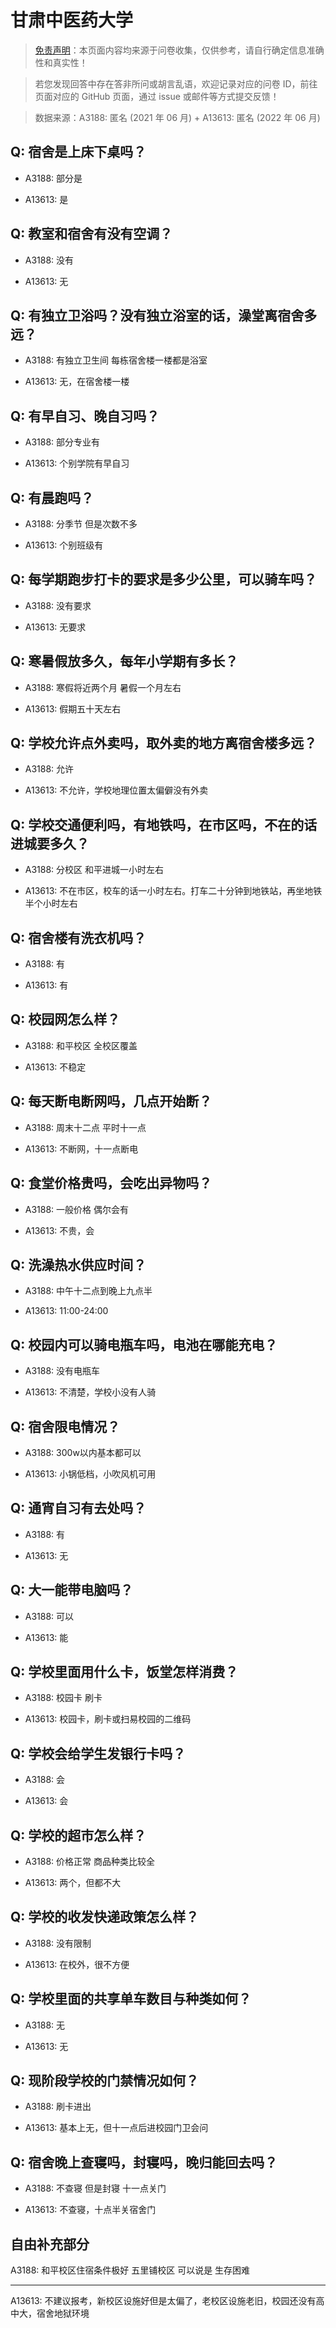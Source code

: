 # 甘肃中医药大学

> [免责声明](https://colleges.chat/#_3)：本页面内容均来源于问卷收集，仅供参考，请自行确定信息准确性和真实性！

> 若您发现回答中存在答非所问或胡言乱语，欢迎记录对应的问卷 ID，前往页面对应的 GitHub 页面，通过 issue 或邮件等方式提交反馈！

> 数据来源：A3188: 匿名 (2021 年 06 月) + A13613: 匿名 (2022 年 06 月)

## Q: 宿舍是上床下桌吗？

- A3188: 部分是

- A13613: 是

## Q: 教室和宿舍有没有空调？

- A3188: 没有

- A13613: 无

## Q: 有独立卫浴吗？没有独立浴室的话，澡堂离宿舍多远？

- A3188: 有独立卫生间 每栋宿舍楼一楼都是浴室

- A13613: 无，在宿舍楼一楼

## Q: 有早自习、晚自习吗？

- A3188: 部分专业有

- A13613: 个别学院有早自习

## Q: 有晨跑吗？

- A3188: 分季节 但是次数不多

- A13613: 个别班级有

## Q: 每学期跑步打卡的要求是多少公里，可以骑车吗？

- A3188: 没有要求

- A13613: 无要求

## Q: 寒暑假放多久，每年小学期有多长？

- A3188: 寒假将近两个月 暑假一个月左右

- A13613: 假期五十天左右

## Q: 学校允许点外卖吗，取外卖的地方离宿舍楼多远？

- A3188: 允许

- A13613: 不允许，学校地理位置太偏僻没有外卖

## Q: 学校交通便利吗，有地铁吗，在市区吗，不在的话进城要多久？

- A3188: 分校区 和平进城一小时左右

- A13613: 不在市区，校车的话一小时左右。打车二十分钟到地铁站，再坐地铁半个小时左右

## Q: 宿舍楼有洗衣机吗？

- A3188: 有

- A13613: 有

## Q: 校园网怎么样？

- A3188: 和平校区 全校区覆盖

- A13613: 不稳定

## Q: 每天断电断网吗，几点开始断？

- A3188: 周末十二点 平时十一点

- A13613: 不断网，十一点断电

## Q: 食堂价格贵吗，会吃出异物吗？

- A3188: 一般价格 偶尔会有

- A13613: 不贵，会

## Q: 洗澡热水供应时间？

- A3188: 中午十二点到晚上九点半

- A13613: 11:00-24:00

## Q: 校园内可以骑电瓶车吗，电池在哪能充电？

- A3188: 没有电瓶车

- A13613: 不清楚，学校小没有人骑

## Q: 宿舍限电情况？

- A3188: 300w以内基本都可以

- A13613: 小锅低档，小吹风机可用

## Q: 通宵自习有去处吗？

- A3188: 有

- A13613: 无

## Q: 大一能带电脑吗？

- A3188: 可以

- A13613: 能

## Q: 学校里面用什么卡，饭堂怎样消费？

- A3188: 校园卡 刷卡

- A13613: 校园卡，刷卡或扫易校园的二维码

## Q: 学校会给学生发银行卡吗？

- A3188: 会

- A13613: 会

## Q: 学校的超市怎么样？

- A3188: 价格正常 商品种类比较全

- A13613: 两个，但都不大

## Q: 学校的收发快递政策怎么样？

- A3188: 没有限制

- A13613: 在校外，很不方便

## Q: 学校里面的共享单车数目与种类如何？

- A3188: 无

- A13613: 无

## Q: 现阶段学校的门禁情况如何？

- A3188: 刷卡进出

- A13613: 基本上无，但十一点后进校园门卫会问

## Q: 宿舍晚上查寝吗，封寝吗，晚归能回去吗？

- A3188: 不查寝 但是封寝 十一点关门

- A13613: 不查寝，十点半关宿舍门

## 自由补充部分

A3188: 和平校区住宿条件极好 五里铺校区 可以说是 生存困难

***

A13613: 不建议报考，新校区设施好但是太偏了，老校区设施老旧，校园还没有高中大，宿舍地狱环境